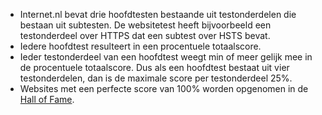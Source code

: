 - Internet.nl bevat drie hoofdtesten bestaande uit testonderdelen die bestaan uit subtesten. De websitetest heeft bijvoorbeeld een testonderdeel over HTTPS dat een subtest over HSTS bevat.
- Iedere hoofdtest resulteert in een procentuele totaalscore.
- Ieder testonderdeel van een hoofdtest weegt min of meer gelijk mee in de procentuele totaalscore. Dus als een hoofdtest bestaat uit vier testonderdelen, dan is de maximale score per testonderdeel 25%.
- Websites met een perfecte score van 100% worden opgenomen in de [Hall of Fame](/halloffame/).
